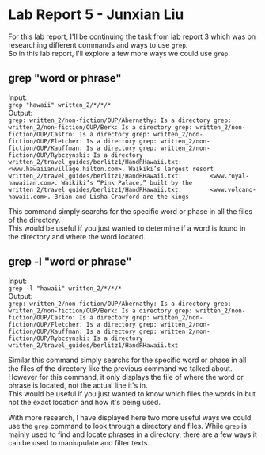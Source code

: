 # Lab Report 5 - Junxian Liu

For this lab report, I'll be continuing the task from [lab report 3](https://junxian-liu.github.io/cse15l-lab-reports/LabReport3.html) which 
was on researching different commands and ways to use `grep`. <br>
So in this lab report, I'll explore a few more ways we could use `grep`.

## grep "word or phrase"
 
 Input:<br>
 `grep "hawaii" written_2/*/*/*` <br>
 Output: <br>
 `grep: written_2/non-fiction/OUP/Abernathy: Is a directory
  grep: written_2/non-fiction/OUP/Berk: Is a directory
  grep: written_2/non-fiction/OUP/Castro: Is a directory
  grep: written_2/non-fiction/OUP/Fletcher: Is a directory
  grep: written_2/non-fiction/OUP/Kauffman: Is a directory
  grep: written_2/non-fiction/OUP/Rybczynski: Is a directory
  written_2/travel_guides/berlitz1/HandRHawaii.txt:        <www.hawaiianvillage.hilton.com>. Waikiki’s largest resort
  written_2/travel_guides/berlitz1/HandRHawaii.txt:        <www.royal-hawaiian.com>. Waikiki’s “Pink Palace,” built by the
  written_2/travel_guides/berlitz1/HandRHawaii.txt:        <www.volcano-hawaii.com>. Brian and Lisha Crawford are the kings`
 <br>
 
 This command simply searchs for the specific word or phase in all the files of the directory.<br>
 This would be useful if you just wanted to determine if a word is found in the directory and where the word located. 
 
 ## grep -l "word or phrase"
 
 Input:<br>
 `grep -l "hawaii" written_2/*/*/*` <br>
 Output: <br>
 `grep: written_2/non-fiction/OUP/Abernathy: Is a directory
  grep: written_2/non-fiction/OUP/Berk: Is a directory
  grep: written_2/non-fiction/OUP/Castro: Is a directory
  grep: written_2/non-fiction/OUP/Fletcher: Is a directory
  grep: written_2/non-fiction/OUP/Kauffman: Is a directory
  grep: written_2/non-fiction/OUP/Rybczynski: Is a directory
  written_2/travel_guides/berlitz1/HandRHawaii.txt`
 <br>
 
 Similar this command simply searchs for the specific word or phase in all the files of the directory like the previous command we talked about.
 However for this command, it only displays the file of where the word or phrase is located, not the actual line it's in.<br>
 This would be useful if you just wanted to know which files the words in but not the exact location and how it's being used. <br>
 
 With more research, I have displayed here two more useful ways we could use the `grep` command to look through a directory and files. 
 While `grep` is mainly used to find and locate phrases in a directory, there are a few ways it can be used to maniupulate and filter texts. 
